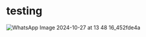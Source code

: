 # testing
![WhatsApp Image 2024-10-27 at 13 48 16_452fde4a](https://github.com/user-attachments/assets/7614cd55-244f-431e-b271-17f02f9c4239)
